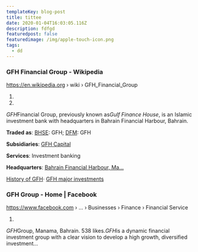 ```yaml
---
templateKey: blog-post
title: tittee
date: 2020-01-04T16:03:05.116Z
description: fdfgd
featuredpost: false
featuredimage: /img/apple-touch-icon.png
tags:
  - dd
---
```

<!--StartFragment-->

### GFH Financial Group - Wikipedia

[](https://en.wikipedia.org/wiki/GFH_Financial_Group)

https://en.wikipedia.org › wiki › GFH_Financial_Group

[](https://www.google.com/search?source=hp&ei=XE8QXvfnA5KD0wSRwYGAAw&q=gfh&oq=gfh&gs_l=psy-ab.3..0l10.15685922.15686244..15686610...0.0..0.56.144.3......0....1..gws-wiz.DWJk6p7Dp60&ved=0ahUKEwj3hbr3xenmAhWSwZQKHZFgADAQ4dUDCAY&uact=5#)

1. [](https://webcache.googleusercontent.com/search?q=cache:sFAp8ivJqm4J:https://en.wikipedia.org/wiki/GFH_Financial_Group+&cd=17&hl=en&ct=clnk&gl=tw)
2. [](https://www.google.com/search?q=related:https://en.wikipedia.org/wiki/GFH_Financial_Group+gfh&tbo=1&sa=X&ved=2ahUKEwjslIawgOrmAhWuyosBHR3nAQ0QHzAQegQIAhAG)

*GFH*Financial Group, previously known as*Gulf Finance House*, is an Islamic investment bank with headquarters in Bahrain Financial Harbour, Bahrain.

**Traded as**‎: ‎[BHSE](https://en.wikipedia.org/wiki/Bahrain_Bourse)‎: GFH; ‎[DFM](https://en.wikipedia.org/wiki/Dubai_Financial_Market)‎: GFH

**Subsidiaries**‎: ‎[GFH Capital](https://en.wikipedia.org/wiki/GFH_Capital)

**Services**‎: ‎Investment banking

**Headquarters**‎: ‎[Bahrain Financial Harbour, Ma...](https://en.wikipedia.org/wiki/Bahrain_Financial_Harbour)

‎[History of GFH](https://en.wikipedia.org/wiki/GFH_Financial_Group#History_of_GFH)· ‎[GFH major investments](https://en.wikipedia.org/wiki/GFH_Financial_Group#GFH_major_investments)

### GFH Group - Home | Facebook

[](https://www.facebook.com/GFHFinancialGroupBSC/)

https://www.facebook.com › ... › Businesses › Finance › Financial Service

[](https://www.google.com/search?source=hp&ei=XE8QXvfnA5KD0wSRwYGAAw&q=gfh&oq=gfh&gs_l=psy-ab.3..0l10.15685922.15686244..15686610...0.0..0.56.144.3......0....1..gws-wiz.DWJk6p7Dp60&ved=0ahUKEwj3hbr3xenmAhWSwZQKHZFgADAQ4dUDCAY&uact=5#)

1. [](https://webcache.googleusercontent.com/search?q=cache:r5MnY8IUAuEJ:https://www.facebook.com/GFHFinancialGroupBSC/+&cd=18&hl=en&ct=clnk&gl=tw)

*GFH*Group, Manama, Bahrain. 538 likes.*GFH*is a dynamic financial investment group with a clear vision to develop a high growth, diversified investment...

<!--EndFragment-->
